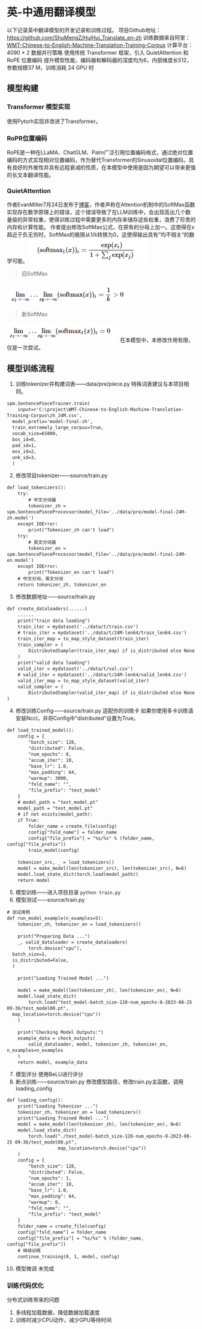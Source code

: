 # 英-中通用翻译模型
以下记录英中翻译模型的开发记录和训练过程。
项目Github地址：https://github.com/ShuMengZ/HuiHui_Translate_en-zh
训练数据来自阿里： [WMT-Chinese-to-English-Machine-Translation-Training-Corpus](https://modelscope.cn/datasets/damo/WMT-Chinese-to-English-Machine-Translation-Training-Corpus/summary)
计算平台：4090 * 2 数据并行策略
使用传统 Transformer 框架，引入 QuietAttention 和 RoPE 位置编码 提升模型性能，编码器和解码器的深度均为6，内部维度长512，参数规模37 M，训练消耗 24 GPU 时
## 模型构建
### Transformer 模型实现
使用Pytorh实现并改进了Transformer。
### RoPR位置编码
RoPE是一种在LLaMA、ChatGLM、Palm广泛引用位置编码格式，通过绝对位置编码的方式实现相对位置编码，作为替代Transformer的Sinusoidal位置编码，具有良好的外推性并具有远程衰减的性质，在本模型中使用是因为期望可以带来更强的长文本翻译性能。
### QuietAttention
作者EvanMiller7月24日发布于[博客](https://www.evanmiller.org/attention-is-off-by-one.html)，作者声称在Attention机制中的SoftMax函数实现存在数学原理上的错误，这个错误导致了在LLM训练中，会出现高出几个数量级的异常权重，使得训练过程中需要更多的内存来储存这些权重，浪费了珍贵的内存和计算性能。
作者提出修改SoftMax公式，在原有的分母上加一。这使得在x趋近于负无穷时，SoftMax的极限从1/k转换为0，这使得输出具有“均不相关“的数学可能。
![](images/new2.jpeg?v=1&type=image)

> 旧SoftMax

![](images/old.jpeg?v=1&type=image)

> 新SoftMax

![](images/new.jpeg?v=1&type=image)
在本模型中，本修改作用有限，仅是一次尝试。

## 模型训练流程
1. 训练tokenizer并构建词表——data/pre/piece.py	特殊词表建议与本项目相同。
```
spm.SentencePieceTrainer.train(  
    input=r'C:\project\WMT-Chinese-to-English-Machine-Translation-Training-Corpus\zh_24M.csv',  
  model_prefix='model-final-zh',  
  train_extremely_large_corpus=True,  
  vocab_size=65000,  
  bos_id=0,  
  pad_id=1,  
  eos_id=2,  
  unk_id=3,  
  )
```
2. 修改项目tokenizer——source/train.py 
```
def load_tokenizers():  
    try:  
        # 中文分词器  
		tokenizer_zh = spm.SentencePieceProcessor(model_file='../data/pre/model-final-24M-zh.model')  
    except IOError:  
        print("Tokenizer_zh can't load")  
    try:  
        # 英文分词器  
		tokenizer_en = spm.SentencePieceProcessor(model_file='../data/pre/model-final-24M-en.model')  
    except IOError:  
        print("Tokenizer_en can't load")  
    # 中文分词，英文分词  
	return tokenizer_zh, tokenizer_en
```

3. 修改数据地址——source/train.py
```
def create_dataloaders(......)
	......
	print("train data loading")  
	train_iter = mydataset('../data/t/train.csv')  
	# train_iter = mydataset('../data/t/24M-len64/train_len64.csv')  
	train_iter_map = to_map_style_dataset(train_iter)  
	train_sampler = (  
	    DistributedSampler(train_iter_map) if is_distributed else None  
	)  
	print("valid data loading")  
	valid_iter = mydataset('../data/t/val.csv')  
	# valid_iter = mydataset('../data/t/24M-len64/valid_len64.csv')  
	valid_iter_map = to_map_style_dataset(valid_iter)  
	valid_sampler = (  
	    DistributedSampler(valid_iter_map) if is_distributed else None  
)
```
4. 修改训练Config——source/train.py 适配你的训练卡
	如果你使用多卡训练请安装Nccl，并将Config中"distributed"设置为True。
```
def load_trained_model():
    config = {
        "batch_size": 128,
        "distributed": False,
        "num_epochs": 8,
        "accum_iter": 10,
        "base_lr": 1.0,
        "max_padding": 64,
        "warmup": 3000,
        "fold_name": "",
        "file_prefix": "test_model"
    }
    # model_path = "test_model.pt"
    model_path = "test_model.pt"
    # if not exists(model_path):
    if True:
        folder_name = create_file(config)
        config["fold_name"] = folder_name
        config["file_prefix"] = "%s/%s" % (folder_name, config["file_prefix"])
        train_model(config)

    tokenizer_src, _ = load_tokenizers()
    model = make_model(len(tokenizer_src), len(tokenizer_src), N=6)
    model.load_state_dict(torch.load(model_path))
    return model
```
5. 模型训练——进入项目目录
	`python train.py`
6. 模型测试——source/train.py
```
# 测试用例  
def run_model_example(n_examples=5):  
    tokenizer_zh, tokenizer_en = load_tokenizers()  
  
    print("Preparing Data ...")  
    _, valid_dataloader = create_dataloaders(  
        torch.device("cpu"),  
  batch_size=1,  
  is_distributed=False,  
  )  
  
    print("Loading Trained Model ...")  
  
    model = make_model(len(tokenizer_zh), len(tokenizer_en), N=6)  
    model.load_state_dict(  
        torch.load("test_model-batch_size-128-num_epochs-8-2023-08-25 09-36/test_model00.pt",  
  map_location=torch.device("cpu"))  
    )  
  
    print("Checking Model Outputs:")  
    example_data = check_outputs(  
        valid_dataloader, model, tokenizer_zh, tokenizer_en, n_examples=n_examples  
    )  
    return model, example_data
```
7. 模型评分
	使用BeLU进行评分
9. 断点训练——source/train.py
	修改模型路径，修改train.py主函数，调用loading_config
```
def loading_config():
    print("Loading Tokenizer ...")
    tokenizer_zh, tokenizer_en = load_tokenizers()
    print("Loading Trained Model ...")
    model = make_model(len(tokenizer_zh), len(tokenizer_en), N=6)
    model.load_state_dict(
        torch.load("./test_model-batch_size-128-num_epochs-8-2023-08-25 09-36/test_model00.pt",
                   map_location=torch.device("cpu"))
    )
    config = {
        "batch_size": 128,
        "distributed": False,
        "num_epochs": 1,
        "accum_iter": 10,
        "base_lr": 1.0,
        "max_padding": 64,
        "warmup": 0,
        "fold_name": "",
        "file_prefix": "test_model"
    }
    folder_name = create_file(config)
    config["fold_name"] = folder_name
    config["file_prefix"] = "%s/%s" % (folder_name, config["file_prefix"])
    # 继续训练
    continue_training(0, 1, model, config)
```
10. 模型微调
	未完成 
### 训练代码优化
分布式训练带来的问题
1. 多线程加载数据，降低数据加载速度
2. 训练时减少CPU动作，减少GPU等待时间  
